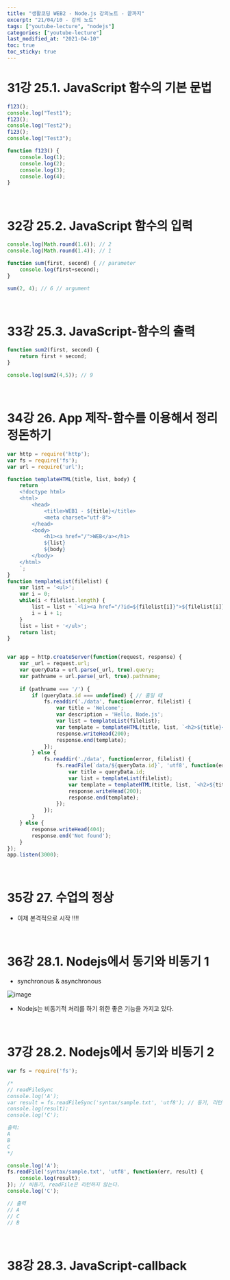 ```yaml
---
title: "생활코딩 WEB2 - Node.js 강의노트 - 끝까지"
excerpt: "21/04/10 - 강의 노트"
tags: ["youtube-lecture", "nodejs"]
categories: ["youtube-lecture"]
last_modified_at: "2021-04-10"
toc: true
toc_sticky: true
---
```


# 31강 25.1. JavaScript 함수의 기본 문법

```javascript
f123();
console.log("Test1");
f123();
console.log("Test2");
f123();
console.log("Test3");

function f123() {
    console.log(1);
    console.log(2);
    console.log(3);
    console.log(4);
}
```

<br>

# 32강 25.2. JavaScript 함수의 입력

```javascript
console.log(Math.round(1.6)); // 2
console.log(Math.round(1.4)); // 1

function sum(first, second) { // parameter
    console.log(first+second);
}

sum(2, 4); // 6 // argument
```

<br>

# 33강 25.3. JavaScript-함수의 출력

```javascript
function sum2(first, second) {
    return first + second;
}

console.log(sum2(4,5)); // 9
```

<br>

# 34강 26. App 제작-함수를 이용해서 정리 정돈하기

```javascript
var http = require('http');
var fs = require('fs');
var url = require('url');

function templateHTML(title, list, body) {
    return `
    <!doctype html>
    <html>
        <head>
            <title>WEB1 - ${title}</title>
            <meta charset="utf-8">
        </head>
        <body>
            <h1><a href="/">WEB</a></h1>
            ${list}
            ${body}
        </body>
    </html>
    `;
}
function templateList(filelist) {
    var list = '<ul>'; 
    var i = 0;
    while(i < filelist.length) {
        list = list + `<li><a href="/?id=${filelist[i]}">${filelist[i]}</a></li>`;
        i = i + 1;
    }
    list = list + '</ul>';
    return list;
}


var app = http.createServer(function(request, response) {
    var _url = request.url;
    var queryData = url.parse(_url, true).query;
    var pathname = url.parse(_url, true).pathname;
    
    if (pathname === '/') {
        if (queryData.id === undefined) { // 홈일 때  
            fs.readdir('./data', function(error, filelist) {
                var title = 'Welcome';
                var description = 'Hello, Node.js';
                var list = templateList(filelist);
                var template = templateHTML(title, list, `<h2>${title}</h2>${description}`);
                response.writeHead(200);
                response.end(template); 
            });
        } else {
            fs.readdir('./data', function(error, filelist) {
                fs.readFile(`data/${queryData.id}`, 'utf8', function(err, description) {
                    var title = queryData.id;
                    var list = templateList(filelist);
                    var template = templateHTML(title, list, `<h2>${title}</h2>${description}`);
                    response.writeHead(200);
                    response.end(template); 
                });
            });
        }
    } else {
        response.writeHead(404);
        response.end('Not found'); 
    }
});
app.listen(3000);
```

<br>

# 35강 27. 수업의 정상

- 이제 본격적으로 시작 !!!!

<br>

# 36강 28.1. Nodejs에서 동기와 비동기 1

- synchronous & asynchronous

![image](https://user-images.githubusercontent.com/43688074/114288369-28873700-9aaa-11eb-8c41-90e1f797cd05.png)

- Nodejs는 비동기적 처리를 하기 위한 좋은 기능을 가지고 있다.

<br>

# 37강 28.2. Nodejs에서 동기와 비동기 2

```javascript
var fs = require('fs');

/*
// readFileSync
console.log('A');
var result = fs.readFileSync('syntax/sample.txt', 'utf8'); // 동기, 리턴한다
console.log(result);
console.log('C');

출력:
A
B
C
*/

console.log('A');
fs.readFile('syntax/sample.txt', 'utf8', function(err, result) {
    console.log(result);
}); // 비동기, readFile은 리턴하지 않는다.
console.log('C');

// 출력
// A
// C
// B
```

<br>

# 38강 28.3. JavaScript-callback